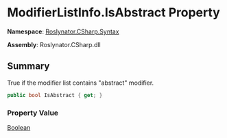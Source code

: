 # ModifierListInfo\.IsAbstract Property

**Namespace**: [Roslynator.CSharp.Syntax](../../README.md)

**Assembly**: Roslynator\.CSharp\.dll

## Summary

True if the modifier list contains "abstract" modifier\.

```csharp
public bool IsAbstract { get; }
```

### Property Value

[Boolean](https://docs.microsoft.com/en-us/dotnet/api/system.boolean)

